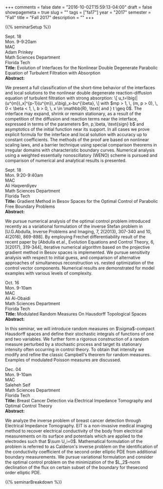 +++
comments = false
date = "2016-10-02T15:59:13-04:00"
draft = false
showpagemeta = true
slug = ""
tags = ["fa17"]
year = "2017"
semester = "Fall"
title = "Fall 2017"
description = ""
+++

{{% seminarSetup %}}
<!-- begin seminar -->
<tr>
<td style="width: 23%;">
<div class="left_col">Sept. 18<br> Mon. 9-9:20am<br> MAC</div>
</td>
<td style="width: 23%;">
<div class="center_col">Adam Prinkey <br>Math Sciences Department<br> Florida Tech</div>
</td>
<td style="min-width: 50%;">
<div class="right_col"><strong>Title:</strong> Evolution of Interfaces for the Nonlinear Double Degenerate Parabolic Equation of Turbulent Filtration with Absorption
<br><strong>Abstract:</strong> <p> We present a full classification of the short-time behavior of the interfaces and local solutions to the nonlinear double degenerate reaction-diffusion equation of turbulent filtration with strong absorption: 
\[
u_t=\big(|(u^{m})_x|^{p-1}(u^{m})_x\big)_x-bu^{\beta},
\]
with $mp > 1, \, (m, p > 0), \, 0 < \beta < 1, \, b > 0, \, x \in \mathbb{R}, \text{ and } t \geq 0$. The interface may expand, shrink or remain stationary, as a result of the competition of the diffusion and reaction terms near the interface, expressed in terms of the parameters $m, p,\beta, \text{sign} b$ and asymptotics of the initial function near its support. In all cases we prove explicit formula for the interface and local solution with accuracy up to constant coefficients. The methods of the proof are based on nonlinear scaling laws, and a barrier technique using special comparison theorems in irregular domains with characteristic boundary curves. Numerical analysis using a weighted essentially nonoscillatory (WENO) scheme is pursued and comparison of numerical and analytical results is presented. </p>
</div>
</td>
</tr>
<!-- end seminar -->

<!-- begin seminar -->
<tr>
<td style="width: 23%;">
<div class="left_col">Sept. 18<br> Mon. 9:20-9:40am<br> MAC</div>
</td>
<td style="width: 23%;">
<div class="center_col">Ali Haqverdiyev <br>Math Sciences Department<br> Florida Tech</div>
</td>
<td style="min-width: 50%;">
<div class="right_col"><strong>Title:</strong> Gradient Method in Besov Spaces for the Optimal Control of Parabolic Free Boundary Problems
<br><strong>Abstract:</strong> <p>We pursue numerical analysis of the optimal control problem introduced recently as a variational formulation of the inverse Stefan problem in [U.G.Abdulla, Inverse Problems and Imaging, 7, 2(2013), 307-340 and 10, 4(2016), 869-898]. By employing Frechet differentiability result of the recent paper by [Abdulla et.al., Evolution Equations and Control Theory, 6, 3(2017), 319-344], iterative numerical algorithm based on the projective gradient method in Besov spaces is implemented. We pursue sensitivity analysis with respect to initial guess, and comparison of alternative approaches of simultaneous reconstruction vs. nested optimization of the control vector components. Numerical results are demonstrated for model examples with various levels of complexity.</p>
</div>
</td>
</tr>
<!-- end seminar -->

<!-- begin seminar -->
<tr>
<td style="width: 23%;">
<div class="left_col">Oct. 16<br> Mon. 9-10am<br> MAC</div>
</td>
<td style="width: 23%;">
<div class="center_col">Ali Al-Obaidi <br>Math Sciences Department<br> Florida Tech</div>
</td>
<td style="min-width: 50%;">
<div class="right_col"><strong>Title:</strong> Modulated Random Measures On Hausdorff Topological Spaces 
<br><strong>Abstract:</strong> <p>In this seminar, we will introduce random measures on $\sigma$-compact Hausdorff spaces and define their stochastic integrals of functions of one and two variables. We further form a rigorous construction of a random measure perturbed by a stochastic process and target its stationary intensity often occurring in control theory. To obtain that intensity we modify and refine the classic Campbell's theorem for random measures. Examples of modulated Poisson measures are discussed.</p>
</div>
</td>
</tr>
<!-- end seminar -->

<!-- begin seminar -->
<tr>
<td style="width: 23%;">
<div class="left_col">Dec. 04<br> Mon. 9-10am<br> MAC</div>
</td>
<td style="width: 23%;">
<div class="center_col">Saleheh Seif <br>Math Sciences Department<br> Florida Tech</div>
</td>
<td style="min-width: 50%;">
<div class="right_col"><strong>Title:</strong> Breast Cancer Detection via Electrical Impedance Tomography and Optimal Control Theory
<br><strong>Abstract:</strong><p>We analyze the inverse problem of breast cancer detection through Electrical Impedance Tomography. EIT is a non-invasive medical imaging method to recover electrical conductivity of the body from electrical measurements on its surface and potentials which are applied to the electrodes such that $\sum U_i=0$. Mathematical formulation of the problem is referred to as Calderon's inverse problem on the identification of the conductivity coefficient of the second order elliptic PDE from additional boundary measurements. We pursue variational formulation and consider the optimal control problem on the minimization of the $L_2$-norm declination of the flux on certain subset of the boundary for thesecond order elliptic PDE. </p>
</div>
</td>
</tr>
<!-- end seminar -->

<!-- begin seminar
<tr>
<td style="width: 23%;">
<div class="left_col">Mar. 27<br> Mon. 9-10am<br> MAC</div>
</td>
<td style="width: 23%;">
<div class="center_col">Ali Al-Obaidi <br>Math Sciences Department<br> Florida Tech</div>
</td>
<td style="min-width: 50%;">
<div class="right_col"><strong>Title:</strong> Modulated Random Measures in Topological Spaces
<br><strong>Abstract:</strong> <p>In this seminar, we will introduce random measures in different topological spaces and give some examples of them. Moreover, we will define their stochastic integrals and go over relevant integral theory, such as Campbell's theorem and its application in Laplace functional. We will discuss the most significant issue: the fact that stochastic integrals are just a random measure. Next, we will present the concept of the stochastic integral of a function of two variables, where we will see how they are related to modulated random measures. We will talk about the construction of modulated random measures using measures or stochastic processes and drive the intensity and rates intensity of the constructions.</p>
</div>
</td>
</tr>
<!-- end seminar -->
</tbody>
	</table>
	</div>
{{% seminarBreakdown %}}
